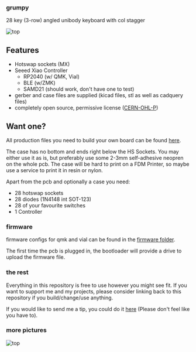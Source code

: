 ### grumpy

28 key (3-row) angled unibody keyboard with col stagger 

![top](img/grumpy.png)

## Features

- Hotswap sockets (MX)
- Seeed Xiao Controller
	- RP2040 (w/ QMK, Vial)
	- BLE (w/ZMK)
	- SAMD21 (should work, don't have one to test)
- gerber and case files are supplied (kicad files, stl as well as cadquery files)
- completely open source, permissive license ([CERN-OHL-P](https://cern-ohl.web.cern.ch/home))

## Want one?

All production files you need to build your own board can be found [here](./prod/).

The case has no bottom and ends right below the HS Sockets. You may either use it as is, but preferably use some 2-3mm self-adhesive neopren on the whole pcb. The case will be hard to print on a FDM Printer, so maybe use a service to print it in resin or nylon.

Apart from the pcb and optionally a case you need:
- 28 hotswap sockets
- 28 diodes (1N4148 int SOT-123)
- 28 of your favourite switches
- 1 Controller

### firmware
firmware configs for qmk and vial can be found in the [firmware folder](./firmware).

The first time the pcb is plugged in, the bootloader will provide a drive to upload the firmware file. 

### the rest

Everything in this repository is free to use however you might see fit. If you want to support me and my projects, please consider linking back to this repository if you build/change/use anything.

If you would like to send me a tip, you could do it [here](https://ko-fi.com/weteor) (Please don't feel like you have to).

### more pictures

![top](img/grumpy_mjf.png)
